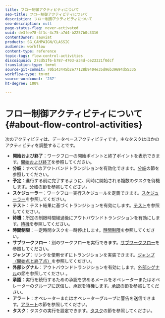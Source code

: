 ```yaml
---
title: フロー制御アクティビティについて
seo-title: フロー制御アクティビティについて
description: フロー制御アクティビティについて
seo-description: null
page-status-flag: never-activated
uuid: de3fee78-4f1c-4c75-a7d4-b2257b0c3316
contentOwner: sauviat
products: SG_CAMPAIGN/CLASSIC
audience: workflow
content-type: reference
topic-tags: flow-control-activities
discoiquuid: 27cd51f6-b787-4703-a34d-ce23321f0dcf
translation-type: tm+mt
source-git-commit: 70b143445b2e77128b9404e35d96b39694d55335
workflow-type: tm+mt
source-wordcount: '237'
ht-degree: 100%

---
```



# フロー制御アクティビティについて{#about-flow-control-activities}

次のアクティビティは、データベースアクティビティです。主なタスクはほかのアクティビティを調整することです。

* **開始および終了**：ワークフローの開始ポイントと終了ポイントを表示できます。[開始および終了](../../workflow/using/start-and-end.md)を参照してください。
* **分岐**：すべてのアウトバンドトランジションを有効化できます。[分岐](../../workflow/using/fork.md)の節を参照してください。
* **予定**：進行する前に完了するように、同時に開始される複数のタスクを待機します。[分岐](../../workflow/using/fork.md)の節を参照してください。
* **スケジューラー**：ワークフロー実行スケジュールを定義できます。[スケジューラー](../../workflow/using/scheduler.md)を参照してください。
* **テスト**：テスト結果に基づくトランジションを有効にします。[テスト](../../workflow/using/test.md)を参照してください。
* **待機**：所定の制限時間経過後にアウトバウンドトランジションを有効にします。[待機](../../workflow/using/wait.md)を参照してください。
* **時間制限**：一定時間タスクを一時停止します。[時間制限](../../workflow/using/time-constraint.md)を参照してください。
* **サブワークフロー**：別のワークフローを実行できます。[サブワークフロー](../../workflow/using/sub-workflow.md)を参照してください。
* **ジャンプ**：リンクを使用せずにトランジションを実装できます。[ジャンプ（開始点と終了点）](../../workflow/using/jump--start-point-and-end-point-.md)を参照してください。
* **外部シグナル**：アウトバウンドトランジションを有効にします。[外部シグナル](../../workflow/using/external-signal.md)の節を参照してください 。
* **承認**：実行を続行するための承認を求めるメールをオペレーターまたはオペレーターのグループに送信し、承認を待機します。[承認](../../workflow/using/approval.md)の節を参照してください。
* **アラート**：オペレーターまたはオペレーターグループに警告を送信できます。[アラート](../../workflow/using/alert.md)の節を参照してください。
* **タスク**：タスクの実行を設定できます。[タスク](../../workflow/using/task.md)の節を参照してください。

